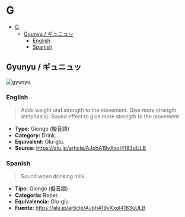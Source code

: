 # G

- [G](#g)
  - [Gyunyu / ギュニュッ](#gyunyu--ギュニュッ)
    - [English](#english)
    - [Spanish](#spanish)

## Gyunyu / ギュニュッ

![gyunyu](https://alu-web-herokuapp-com.global.ssl.fastly.net/cropped_images/jc6P0JsnKYOAtiVWIPpRWu0Zvyq2/c_1575431674429?height=600&auto=webp)

### English

> Adds weight and strength to the movement. Give more strength (emphasis).
> Sound effect to give more strength to the movement

- **Type:** Giongo (擬音語)
- **Category:** Drink.
- **Equivalent:** Glu-glu.
- **Source:** https://alu.jp/article/AJphA19vXxoI4183uULB

### Spanish

> Sound when drinking milk.

- **Tipo:** Giongo (擬音語)
- **Categoría:** Beber.
- **Equivalencia:** Glu-glu.
- **Fuente:** https://alu.jp/article/AJphA19vXxoI4183uULB